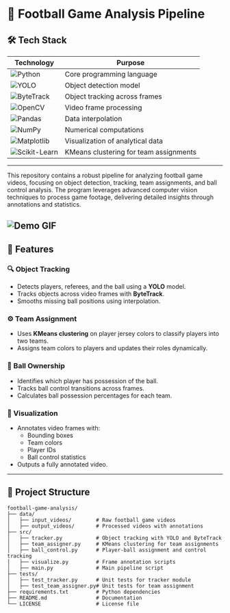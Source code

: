 
# 🏈 Football Game Analysis Pipeline

## 🛠️ Tech Stack

| Technology                                                                                          | Purpose                                      |
|------------------------------------------------------------------------------------------------------|----------------------------------------------|
| ![Python](https://img.shields.io/badge/-Python-3776AB?logo=python&logoColor=white)                  | Core programming language                   |
| ![YOLO](https://img.shields.io/badge/-YOLOv8-FF9900?logo=yolo&logoColor=white)                      | Object detection model                      |
| ![ByteTrack](https://img.shields.io/badge/-ByteTrack-3776AB?logo=python&logoColor=white)            | Object tracking across frames               |
| ![OpenCV](https://img.shields.io/badge/-OpenCV-5C3EE8?logo=opencv&logoColor=white)                  | Video frame processing                      |
| ![Pandas](https://img.shields.io/badge/-Pandas-150458?logo=pandas&logoColor=white)                  | Data interpolation                          |
| ![NumPy](https://img.shields.io/badge/-NumPy-013243?logo=numpy&logoColor=white)                     | Numerical computations                      |
| ![Matplotlib](https://img.shields.io/badge/-Matplotlib-11557C?logo=python&logoColor=white)          | Visualization of analytical data            |
| ![Scikit-Learn](https://img.shields.io/badge/-Scikit--Learn-F7931E?logo=scikit-learn&logoColor=white)| KMeans clustering for team assignments      |

---

This repository contains a robust pipeline for analyzing football game videos, focusing on object detection, tracking, team assignments, and ball control analysis. The program leverages advanced computer vision techniques to process game footage, delivering detailed insights through annotations and statistics.

![Demo GIF](assets/demo.gif)
---

## 🚀 Features

### 🔍 Object Tracking
- Detects players, referees, and the ball using a **YOLO** model.
- Tracks objects across video frames with **ByteTrack**.
- Smooths missing ball positions using interpolation.

### ⚙️ Team Assignment
- Uses **KMeans clustering** on player jersey colors to classify players into two teams.
- Assigns team colors to players and updates their roles dynamically.

### 🏐 Ball Ownership
- Identifies which player has possession of the ball.
- Tracks ball control transitions across frames.
- Calculates ball possession percentages for each team.

### 🎥 Visualization
- Annotates video frames with:
  - Bounding boxes
  - Team colors
  - Player IDs
  - Ball control statistics
- Outputs a fully annotated video.

---



## 📂 Project Structure

```plaintext
football-game-analysis/
├── data/
│   ├── input_videos/        # Raw football game videos
│   ├── output_videos/       # Processed videos with annotations
├── src/
│   ├── tracker.py           # Object tracking with YOLO and ByteTrack
│   ├── team_assigner.py     # KMeans clustering for team assignments
│   ├── ball_control.py      # Player-ball assignment and control tracking
│   ├── visualize.py         # Frame annotation scripts
│   ├── main.py              # Main pipeline script
├── tests/
│   ├── test_tracker.py      # Unit tests for tracker module
│   ├── test_team_assigner.py# Unit tests for team assignment
├── requirements.txt         # Python dependencies
├── README.md                # Documentation
└── LICENSE                  # License file
